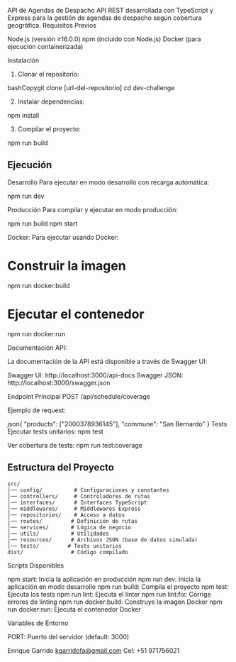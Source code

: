 API de Agendas de Despacho
API REST desarrollada con TypeScript y Express para la gestión de agendas de despacho según cobertura geográfica.
Requisitos Previos

Node.js (versión ≥16.0.0)
npm (incluido con Node.js)
Docker (para ejecución containerizada)

Instalación

1) Clonar el repositorio:

bashCopygit clone [url-del-repositorio]
cd dev-challenge

2) Instalar dependencias:

npm install

3) Compilar el proyecto:

npm run build


Ejecución
------------
Desarrollo
Para ejecutar en modo desarrollo con recarga automática:

npm run dev

Producción
Para compilar y ejecutar en modo producción:

npm run build
npm start

Docker:
Para ejecutar usando Docker:

# Construir la imagen
npm run docker:build

# Ejecutar el contenedor
npm run docker:run


Documentación API:

La documentación de la API está disponible a través de Swagger UI:

Swagger UI: http://localhost:3000/api-docs
Swagger JSON: http://localhost:3000/swagger.json

Endpoint Principal
POST /api/schedule/coverage

Ejemplo de request:

json{
    "products": ["2000378936145"],
    "commune": "San Bernardo"
}
Tests
Ejecutar tests unitarios:
npm test

Ver cobertura de tests:
npm run test:coverage

## Estructura del Proyecto

```
src/
│── config/          # Configuraciones y constantes
│── controllers/     # Controladores de rutas
│── interfaces/      # Interfaces TypeScript
│── middlewares/     # Middlewares Express
│── repositories/    # Acceso a datos
│── routes/         # Definición de rutas
│── services/       # Lógica de negocio
│── utils/          # Utilidades
│── resources/      # Archivos JSON (base de datos simulada)
│── tests/         # Tests unitarios
dist/               # Código compilado
```



Scripts Disponibles

npm start: Inicia la aplicación en producción
npm run dev: Inicia la aplicación en modo desarrollo
npm run build: Compila el proyecto
npm test: Ejecuta los tests
npm run lint: Ejecuta el linter
npm run lint:fix: Corrige errores de linting
npm run docker:build: Construye la imagen Docker
npm run docker:run: Ejecuta el contenedor Docker

Variables de Entorno

PORT: Puerto del servidor (default: 3000)

Enrique Garrido
kgarridofa@gmail.com
Cel: +51 971756021 
